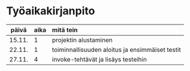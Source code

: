 # Työaikakirjanpito

| päivä | aika | mitä tein  |
| :----:|:-----| :-----|
| 15.11. | 1    | projektin alustaminen |
| 22.11. | 1    | toiminnallisuuden aloitus ja ensimmäiset testit |
| 27.11. | 4    | invoke-tehtävät ja lisäys testeihin |
